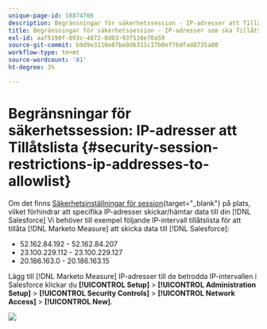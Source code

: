 ```yaml
---
unique-page-id: 18874706
description: Begränsningar för säkerhetssession - IP-adresser att Tillåtslista - Marketo-mått - Produktdokumentation
title: Begränsningar för säkerhetssession - IP-adresser som ska Tillåtslista
exl-id: aaf5190f-893c-4872-8d03-93f516e70a59
source-git-commit: b9d9e3110e87be0d6311c17b0ef76dfad8735a00
workflow-type: tm+mt
source-wordcount: '81'
ht-degree: 3%

---
```


# Begränsningar för säkerhetssession: IP-adresser att Tillåtslista {#security-session-restrictions-ip-addresses-to-allowlist}

Om det finns [Säkerhetsinställningar för session](https://help.salesforce.com/articleView?id=admin_sessions.htm&amp;type=0){target=&quot;_blank&quot;} på plats, vilket förhindrar att specifika IP-adresser skickar/hämtar data till din [!DNL Salesforce] Vi behöver till exempel följande IP-intervall tillåtslista för att tillåta [!DNL Marketo Measure] att skicka data till [!DNL Salesforce]:

* 52.162.84.192 - 52.162.84.207
* 23.100.229.112 - 23.100.229.127
* 20.186.163.0 - 20.186.163.15

Lägg till [!DNL Marketo Measure] IP-adresser till de betrodda IP-intervallen i Salesforce klickar du **[!UICONTROL Setup]** > **[!UICONTROL Administration Setup]** > **[!UICONTROL Security Controls]** > **[!UICONTROL Network Access]** > **[!UICONTROL New]**.

![](assets/1.png)
